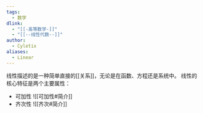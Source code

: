 ```yaml
---
tags:
  - 数学
dlink:
  - "[[-高等数学-]]"
  - "[[--线性代数--]]"
author:
  - Cyletix
aliases:
  - Linear
---
```

线性描述的是一种简单直接的[[关系]]，无论是在函数、方程还是系统中。
线性的核心特征是两个主要属性：
- 可加性
![[可加性#简介]]
 - 齐次性
![[齐次#简介]]

